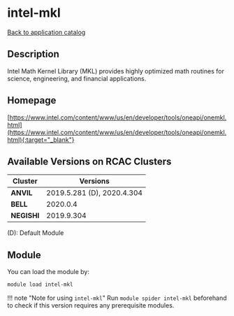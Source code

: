 # intel-mkl

[Back to application catalog](../app_catalog.md)

## Description

Intel Math Kernel Library (MKL) provides highly optimized math routines for science, engineering, and financial applications.

## Homepage

[https://www.intel.com/content/www/us/en/developer/tools/oneapi/onemkl.html](https://www.intel.com/content/www/us/en/developer/tools/oneapi/onemkl.html){:target="_blank"}

## Available Versions on RCAC Clusters

|Cluster|Versions|
|---|---|
**ANVIL**|2019.5.281 (D), 2020.4.304
**BELL**|2020.0.4
**NEGISHI**|2019.9.304

(D): Default Module

## Module

You can load the module by:

```bash
module load intel-mkl
```

!!! note "Note for using `intel-mkl`"
    Run `module spider intel-mkl` beforehand to check if this version requires any prerequisite modules.
